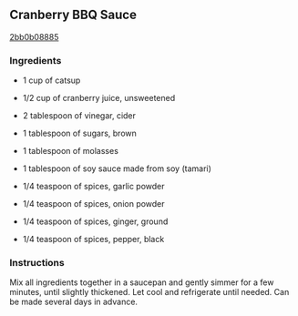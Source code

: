 ## Cranberry BBQ Sauce

[2bb0b08885](https://cookpad.com/us/recipes/266765-cranberry-bbq-sauce)

### Ingredients

 - 1 cup of catsup

 - 1/2 cup of cranberry juice, unsweetened

 - 2 tablespoon of vinegar, cider

 - 1 tablespoon of sugars, brown

 - 1 tablespoon of molasses

 - 1 tablespoon of soy sauce made from soy (tamari)

 - 1/4 teaspoon of spices, garlic powder

 - 1/4 teaspoon of spices, onion powder

 - 1/4 teaspoon of spices, ginger, ground

 - 1/4 teaspoon of spices, pepper, black

### Instructions

Mix all ingredients together in a saucepan and gently simmer for a few minutes, until slightly thickened. Let cool and refrigerate until needed. Can be made several days in advance.